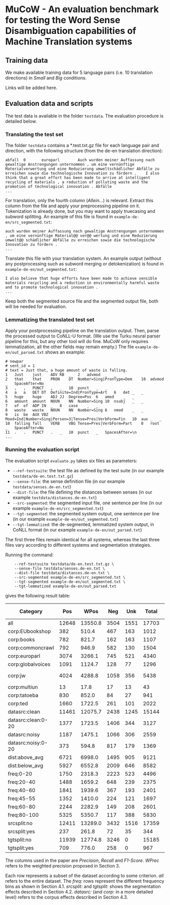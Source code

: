 # MuCoW - An evaluation benchmark for testing the Word Sense Disambiguation capabilities of Machine Translation systems

## Training data

We make available training data for 5 language pairs (i.e. 10 translation directions) in *Small* and *Big* conditions.

Links will be added here.

## Evaluation data and scripts

The test data is available in the folder `testdata`. The evaluation procedure is detailed below.

### Translating the test set

The folder `testdata` contains a *.test.txt.gz file for each language pair and direction, with the following structure (from the de-en translation direction):

```abfall  0       europarl        Allein dabei fällt eine riesige Menge an Abfall an .    This in itself generates a large amount of waste .      Abfall
abfall  0       europarl        Auch wurden meiner Auffassung nach gewaltige Anstrengungen unternommen , um eine vernünftige Materialverwertung und eine Reduzierung umweltschädlicher Abfälle zu erreichen sowie die technologische Innovation zu fördern .    I also think that a great effort has been made to arrive at intelligent recycling of materials , a reduction of polluting waste and the promotion of technological innovation . Abfälle
...
```

For translation, only the fourth column (*Allein...*) is relevant. Extract this column from the file and apply your preprocessing pipeline on it. Tokenization is already done, but you may want to apply truecasing and subword splitting. An example of this file is found in `example-de-en/src_segmented.txt`:

```allein dabei fällt eine riesige Menge an Abfall an .
auch wurden meiner Auffassung nach gewaltige Anstrengungen unternommen , um eine vernünftige Material@@ ver@@ wertung und eine Reduzierung umwelt@@ schädlicher Abfälle zu erreichen sowie die technologische Innovation zu fördern .
...
```

Translate this file with your translation system. An example output (without any postprocessing such as subword merging or detokenization) is found in `example-de-en/out_segmented.txt`:

```just that , a huge amount of waste is falling .
I also believe that huge efforts have been made to achieve sensible materials recycling and a reduction in environmentally harmful waste and to promote technological innovation .
...
```

Keep both the segmented source file and the segmented output file, both will be needed for evaluation.


### Lemmatizing the translated test set

Apply your postprocessing pipeline on the translation output. Then, parse the processed output to CoNLL-U format. (We use the Turku neural parser pipeline for this, but any other tool will do fine. MuCoW only requires lemmatization, all the other fields may remain empty.) The file `example-de-en/out_parsed.txt` shows an example:

```# newdoc
# newpar
# sent_id = 1
# text = Just that, a huge amount of waste is falling.
1	Just	just	ADV	RB	_	2	advmod	_	_
2	that	that	PRON	DT	Number=Sing|PronType=Dem	10	advmod	_	SpaceAfter=No
3	,	,	PUNCT	,	_	10	punct	_	_
4	a	a	DET	DT	Definite=Ind|PronType=Art	6	det	_	_
5	huge	huge	ADJ	JJ	Degree=Pos	6	amod	_	_
6	amount	amount	NOUN	NN	Number=Sing	10	nsubj	_	_
7	of	of	ADP	IN	_	8	case	_	_
8	waste	waste	NOUN	NN	Number=Sing	6	nmod	_	_
9	is	be	AUX	VBZ	Mood=Ind|Number=Sing|Person=3|Tense=Pres|VerbForm=Fin	10	aux	_	_
10	falling	fall	VERB	VBG	Tense=Pres|VerbForm=Part	0	root	_	SpaceAfter=No
11	.	.	PUNCT	.	_	10	punct	_	SpacesAfter=\n
...
```

### Running the evaluation script

The evaluation script `evaluate.py` takes six files as parameters:
- `--ref-testsuite`: the test file as defined by the test suite (in our example `testdata/de-en.test.txt.gz`)
- `--sense-file`: the sense definition file (in our example `testdata/senses.de-en.txt`)
- `--dist-file`: the file defining the distances between senses (in our example `testdata/distances.de-en.txt`)
- `--src-segmented`: the segmented input file, one sentence per line (in our example `example-de-en/src_segmented.txt`)
- `--tgt-segmented`: the segmented system output, one sentence per line (in our example `example-de-en/out_segmented.txt`)
- `--tgt-lemmatized`: the de-segmented, lemmatized system output, in CoNLL format (in our example `example-de-en/out_parsed.txt`)

The first three files remain identical for all systems, whereas the last three files vary according to different systems and segmentation strategies.

Running the command:
```python3 evaluate.py \
	--ref-testsuite testdata/de-en.test.txt.gz \
	--sense-file testdata/senses.de-en.txt \
	--dist-file testdata/distances.de-en.txt \
	--src-segmented example-de-en/src_segmented.txt \
	--tgt-segmented example-de-en/out_segmented.txt \
	--tgt-lemmatized example-de-en/out_parsed.txt
```

gives the following result table:

| Category        | Pos     | WPos    | Neg     | Unk     | Total   | AvgDist | Precision       | Recall  | F1-Score  | WPrec   | WF1 |
| ---        | ---     | ---    | ---     | ---     | ---   | --- | ---       | ---  | ---  | ---   | --- |
|  all     | 12648   | 13550.8 | 3504    | 1551    | 17703   | 0.1610  | 0.7831  | 0.8908  | 0.8334  | 0.8390  | 0.8641  |
|  corp:EUbookshop | 382     | 510.4   | 467     | 163     | 1012    | 0.3988  | 0.4499  | 0.7009  | 0.5481  | 0.6012    | 0.6472  |
|  corp:books      | 782     | 821.7   | 162     | 163     | 1107    | 0.1296  | 0.8284  | 0.8275  | 0.8280  | 0.8704    | 0.8484  |
|  corp:commoncrawl        | 792     | 946.9   | 582     | 130     | 1504    | 0.3108  | 0.5764  | 0.8590  | 0.6899    | 0.6892  | 0.7648  |
|  corp:europarl   | 3074    | 3266.1  | 745     | 521     | 4340    | 0.1448  | 0.8049  | 0.8551  | 0.8292  | 0.8552    | 0.8551  |
|  corp:globalvoices       | 1091    | 1124.7  | 128     | 77      | 1296    | 0.0774  | 0.8950  | 0.9341  | 0.9141    | 0.9226  | 0.9283  |
|  corp:jw | 4024    | 4288.8  | 1058    | 356     | 5438    | 0.1561  | 0.7918  | 0.9187  | 0.8506  | 0.8439  0.8797 |
 | corp:multiun    | 13      | 17.8    | 17      | 13      | 43      | 0.4070  | 0.4333  | 0.5000  | 0.4643  | 0.5930    | 0.5425  |
|  corp:tatoeba    | 830     | 852.0   | 84      | 27      | 941     | 0.0678  | 0.9081  | 0.9685  | 0.9373  | 0.9322    | 0.9500  |
|  corp:ted        | 1660    | 1722.5  | 261     | 101     | 2022    | 0.1033  | 0.8641  | 0.9426  | 0.9017  | 0.8967    | 0.9191  |
|  datasrc:clean   | 11461   | 12075.7 | 2438    | 1245    | 15144   | 0.1312  | 0.8246  | 0.9020  | 0.8616  | 0.8688    | 0.8851  |
|  datasrc:clean:0-20      | 1377    | 1723.5  | 1406    | 344     | 3127    | 0.3807  | 0.4948  | 0.8001  | 0.6115    | 0.6193  | 0.6982  |
|  datasrc:noisy   | 1187    | 1475.1  | 1066    | 306     | 2559    | 0.3453  | 0.5269  | 0.7950  | 0.6337  | 0.6547    | 0.7181  |
|  datasrc:noisy:0-20      | 373     | 594.8   | 817     | 179     | 1369    | 0.5001  | 0.3134  | 0.6757  | 0.4282    | 0.4999  | 0.5746  |
|  dist:above_avg  | 6721    | 6998.0  | 1495    | 905     | 9121    | 0.1482  | 0.8180  | 0.8813  | 0.8485  | 0.8518    | 0.8663  |
|  dist:below_avg  | 5927    | 6552.8  | 2009    | 646     | 8582    | 0.1743  | 0.7468  | 0.9017  | 0.8170  | 0.8257    | 0.8620  |
|  freq:0-20       | 1750    | 2318.3  | 2223    | 523     | 4496    | 0.4165  | 0.4405  | 0.7699  | 0.5604  | 0.5835    | 0.6639  |
|  freq:20-40      | 1488    | 1659.2  | 648     | 239     | 2375    | 0.2232  | 0.6966  | 0.8616  | 0.7704  | 0.7768    | 0.8170  |
|  freq:40-60      | 1841    | 1939.6  | 367     | 193     | 2401    | 0.1215  | 0.8338  | 0.9051  | 0.8680  | 0.8785    | 0.8916  |
|  freq:45-55      | 1352    | 1410.0  | 224     | 121     | 1697    | 0.1053  | 0.8579  | 0.9179  | 0.8868  | 0.8947    | 0.9061  |
|  freq:60-80      | 2244    | 2282.9  | 149     | 208     | 2601    | 0.0460  | 0.9377  | 0.9152  | 0.9263  | 0.9540    | 0.9342  |
|  freq:80-100     | 5325    | 5350.7  | 117     | 388     | 5830    | 0.0168  | 0.9785  | 0.9321  | 0.9547  | 0.9832    | 0.9570  |
|  srcsplit:no     | 12411   | 13289.0 | 3432    | 1516    | 17359   | 0.1612  | 0.7834  | 0.8911  | 0.8338  | 0.8388    | 0.8642  |
|  srcsplit:yes    | 237     | 261.8   | 72      | 35      | 344     | 0.1528  | 0.7670  | 0.8713  | 0.8158  | 0.8472    | 0.8591  |
|  tgtsplit:no     | 11939   | 12774.8 | 3246    | 0       | 15185   | 0.1587  | 0.7862  | 0.0000  | 0.0000  | 0.8413    | 0.0000  |
|  tgtsplit:yes    | 709     | 776.0   | 258     | 0       | 967     | 0.1975  | 0.7332  | 0.0000  | 0.0000  | 0.8025    | 0.0000  |

The columns used in the paper are *Precision*, *Recall* and *F1-Score*. *WPrec* refers to the weighted precision proposed in Section 3.

Each row represents a subset of the dataset according to some criterion. *all* refers to the entire dataset. The *freq:* rows represent the different frequency bins as shown in Section 4.1. *srcsplit:* and *tgtsplit:* shows the segmentation effects described in Section 4.2. *datasrc:* (and *corp:* in a more detailed level) refers to the corpus effects described in Section 4.3.
